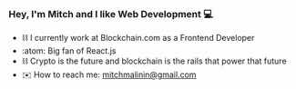 ### Hey, I'm Mitch and I like Web Development :computer:

- :chains: I currently work at Blockchain.com as a Frontend Developer
- :atom:   Big fan of React.js
- :chains: Crypto is the future and blockchain is the rails that power that future
- :envelope:   How to reach me: mitchmalinin@gmail.com
